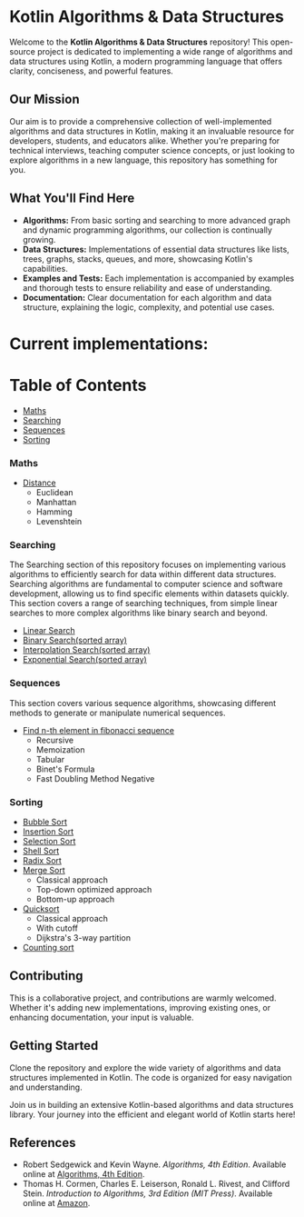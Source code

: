 # Kotlin Algorithms & Data Structures

Welcome to the **Kotlin Algorithms & Data Structures** repository! This open-source project is dedicated to implementing a wide range of algorithms and data structures using Kotlin, a modern programming language that offers clarity, conciseness, and powerful features.

## Our Mission
Our aim is to provide a comprehensive collection of well-implemented algorithms and data structures in Kotlin, making it an invaluable resource for developers, students, and educators alike. Whether you're preparing for technical interviews, teaching computer science concepts, or just looking to explore algorithms in a new language, this repository has something for you.

## What You'll Find Here
- **Algorithms:** From basic sorting and searching to more advanced graph and dynamic programming algorithms, our collection is continually growing.
- **Data Structures:** Implementations of essential data structures like lists, trees, graphs, stacks, queues, and more, showcasing Kotlin's capabilities.
- **Examples and Tests:** Each implementation is accompanied by examples and thorough tests to ensure reliability and ease of understanding.
- **Documentation:** Clear documentation for each algorithm and data structure, explaining the logic, complexity, and potential use cases.

# Current implementations:

# Table of Contents
- [Maths](#maths)
- [Searching](#searching)
- [Sequences](#sequences)
- [Sorting](#sorting)

### Maths

- [Distance](https://github.com/devstromo/kotlin-algorithms/blob/main/maths/src/main/kotlin/distance/Distance.kt)
  - Euclidean
  - Manhattan
  - Hamming
  - Levenshtein

### Searching
The Searching section of this repository focuses on implementing various algorithms to efficiently search for data within different data structures. Searching algorithms are fundamental to computer science and software development, allowing us to find specific elements within datasets quickly. This section covers a range of searching techniques, from simple linear searches to more complex algorithms like binary search and beyond.

- [Linear Search](https://github.com/devstromo/kotlin-algorithms/blob/main/algorithms/src/main/kotlin/searching/linear/LinearSearch.kt)
- [Binary Search(sorted array)](https://github.com/devstromo/kotlin-algorithms/blob/main/algorithms/src/main/kotlin/searching/binary/BinarySearch.kt)
- [Interpolation Search(sorted array)](https://github.com/devstromo/kotlin-algorithms/blob/main/algorithms/src/main/kotlin/searching/interpolation/InterpolationSearch.kt)
- [Exponential Search(sorted array)](https://github.com/devstromo/kotlin-algorithms/blob/main/algorithms/src/main/kotlin/searching/exponential/ExponentialSearch.kt)


### Sequences
This section covers various sequence algorithms, showcasing different methods to generate or manipulate numerical sequences.

- [Find n-th element in fibonacci sequence](https://github.com/devstromo/kotlin-algorithms/blob/main/algorithms/src/main/kotlin/sequences/fibonacci/Fibonacci.kt)
   - Recursive
   - Memoization
   - Tabular
   - Binet's Formula
   - Fast Doubling Method Negative

### Sorting
- [Bubble Sort](https://github.com/devstromo/kotlin-algorithms/blob/main/algorithms/src/main/kotlin/sorting/bubble/BubbleSort.kt)
- [Insertion Sort](https://github.com/devstromo/kotlin-algorithms/blob/main/algorithms/src/main/kotlin/sorting/insertion/InsertionSort.kt)
- [Selection Sort](https://github.com/devstromo/kotlin-algorithms/blob/main/algorithms/src/main/kotlin/sorting/selection/SelectionSort.kt)
- [Shell Sort](https://github.com/devstromo/kotlin-algorithms/blob/main/algorithms/src/main/kotlin/sorting/shell/ShellSort.kt)
- [Radix Sort](https://github.com/devstromo/kotlin-algorithms/blob/main/algorithms/src/main/kotlin/sorting/radix/RadixSort.kt)
- [Merge Sort](https://github.com/devstromo/kotlin-algorithms/blob/main/algorithms/src/main/kotlin/sorting/merge/MergeSort.kt)
  - Classical approach
  - Top-down optimized approach
  - Bottom-up approach
- [Quicksort](https://github.com/devstromo/kotlin-algorithms/blob/main/algorithms/src/main/kotlin/sorting/quicksort/QuickSort.kt)
  - Classical approach
  - With cutoff
  - Dijkstra's 3-way partition
- [Counting sort](https://github.com/devstromo/kotlin-algorithms/blob/main/algorithms/src/main/kotlin/sorting/counting/CountingSort.kt)


## Contributing
This is a collaborative project, and contributions are warmly welcomed. Whether it's adding new implementations, improving existing ones, or enhancing documentation, your input is valuable.

## Getting Started
Clone the repository and explore the wide variety of algorithms and data structures implemented in Kotlin. The code is organized for easy navigation and understanding.

Join us in building an extensive Kotlin-based algorithms and data structures library. Your journey into the efficient and elegant world of Kotlin starts here!

## References
- Robert Sedgewick and Kevin Wayne. *Algorithms, 4th Edition*. Available online at [Algorithms, 4th Edition](https://algs4.cs.princeton.edu/home/).
- Thomas H. Cormen, Charles E. Leiserson, Ronald L. Rivest, and Clifford Stein. *Introduction to Algorithms, 3rd Edition (MIT Press)*. Available online at [Amazon](https://www.amazon.com/Introduction-Algorithms-3rd-MIT-Press/dp/0262033844).



